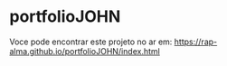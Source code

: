 # portfolioJOHN
Voce pode encontrar este projeto no ar em: https://rap-alma.github.io/portfolioJOHN/index.html
